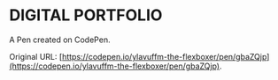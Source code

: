 # DIGITAL PORTFOLIO 

A Pen created on CodePen.

Original URL: [https://codepen.io/ylavuffm-the-flexboxer/pen/gbaZQjp](https://codepen.io/ylavuffm-the-flexboxer/pen/gbaZQjp).

